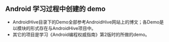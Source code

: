 ## Android 学习过程中创建的 demo 

- AndroidHive目录下的Demo全部参考AndroidHive网站上的博文；各Demo是以模块的形式存在与AndroidHive项目中。
- 其它的项目是学习《Android编程权威指南》第2版时的所做的demo。

